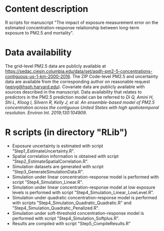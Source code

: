 # Content description
R scripts for manuscript "The impact of exposure measurement error on the estimated concentration-response relationship between long-term exposure to PM2.5 and mortality".

# Data availability
The grid-level PM2.5 data are publicly available at https://sedac.ciesin.columbia.edu/data/set/aqdh-pm2-5-concentrations-contiguous-us-1-km-2000-2016. The ZIP Code-level PM2.5 and uncertainty data are available from the corresponding author on reasonable request (weiyg@hsph.harvard.edu). Covariate data are publicly available with sources described in the manuscript. Data availability that relates to predictors in the PM2.5 prediction model can be referred to _Di Q, Amini H, Shi L, Kloog I, Silvern R, Kelly J, et al. An ensemble-based model of PM2.5 concentration across the contiguous United States with high spatiotemporal resolution. Environ Int. 2019;130:104909_.

# R scripts (in directory "RLib")
 - Exposure uncertainty is estimated with script "Step1_EstimateUncertainty.R".
 - Spatial correlation information is obtained with script "Step2_EstimateSpatialCorrelation.R".
 - Simulation datasets are generated with script "Step3_GenerateSimulationData.R".
 - Simulation under linear concentration-response model is performed with script "Step4_Simulation_Linear.R".
 - Simulation under linear concentration-response model at low exposure levels is performed with script "Step4_Simulation_Linear_LowLevel.R".
 - Simulation under quadratic concentration-response model is performed with scripts "Step4_Simulation_Quadratic_Quadratic.R" and "Step4_Simulation_Quadratic_Penalized.R".
 - Simulation under soft-threshold concentration-response model is performed with script "Step4_Simulation_Softplus.R".
 - Results are compiled with script "Step5_CompileResults.R"
